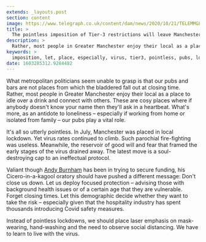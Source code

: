 ```yaml
--- 
extends: _layouts.post 
section: content 
image: https://www.telegraph.co.uk/content/dam/news/2020/10/21/TELEMMGLPICT000242327988_trans_NvBQzQNjv4Bqr4j6Ukig2ggSh3jhYadwworVRzGjdGpS1aOoXyHdy0c.jpeg?impolicy=logo-overlay 
title: > 
  The pointless imposition of Tier-3 restrictions will leave Manchester in despair 
description: > 
  Rather, most people in Greater Manchester enjoy their local as a place to idle over a drink and connect with others.These are cosy places where if anybody doesn't know your name then they'll ask in a heartbeat.What's more, as an antidote to loneliness – especially if working from home or isolated from family – our pubs play a vital role.Let us deploy focused protection – advising those with background health issues or of a certain age that they are vulnerable.Instead of pointless lockdowns, we should place laser emphasis on mask-wearing, hand-washing and the need to observe social distancing. 
keywords: > 
  imposition, let, place, especially, virus, tier3, pointless, pubs, local, despair, manchester, leave, closing, restrictions, places 
date: 1603285312.9284482 
--- 
```

<div><p>What metropolitan politicians seem unable to grasp is that our pubs and bars are not places from which the bladdered fall out&#160;at closing time. Rather,&#160;most people in&#160;Greater Manchester&#160;enjoy&#160;their local as a place to idle over a drink and&#160;connect with others. These are cosy places where&#160;if anybody doesn't know your name&#160;then they'll ask in a heartbeat.&#160;What's more, as&#160;an antidote to loneliness &#8211; especially&#160;if working from home or isolated from family &#8211; our pubs play a vital role.</p>
<p>It's all so utterly pointless. In&#160;July, Manchester was placed&#160;in local lockdown.&#160;Yet virus rates continued to climb. Such parochial fire-fighting was useless. Meanwhile, the&#160;reservoir of good will and fear that&#160;framed the early stages of the virus drained away. The latest move&#160;is a soul-destroying&#160;cap to an ineffectual protocol.</p>
<p>Valiant though <a href="https://www.telegraph.co.uk/politics/2020/10/20/enraged-andy-burnham-rueful-boris-johnson-day-total-covid-chaos/">Andy Burnham</a> has been in trying to secure funding, his Cicero-in-a-kagool oratory should have pushed a different message: Don't close us down. Let us deploy focused protection &#8211; advising those with background health issues or of a certain age that they are vulnerable. Forget closing times. Let this demographic decide whether they want to take the risk&#160;&#8211; especially given that the hospitality industry has spent thousands introducing Covid safety measures.</p>
<p>Instead of pointless lockdowns, we should place laser emphasis on mask-wearing, hand-washing and the need to observe social distancing. We have to learn to live with the virus.&#160;</p>
</div>
